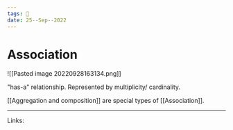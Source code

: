 ```yaml
---
tags: 🌱
date: 25--Sep--2022
---
```


# Association

![[Pasted image 20220928163134.png]]

"has-a" relationship. Represented by multiplicity/ cardinality.

[[Aggregation and composition]] are special types of [[Association]].

---
Links: 